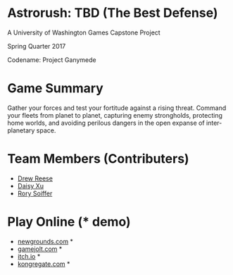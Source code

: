 # Astrorush: TBD (The Best Defense)
A University of Washington Games Capstone Project

Spring Quarter 2017

Codename: Project Ganymede

# Game Summary
Gather your forces and test your fortitude against a rising threat.  Command your fleets from planet to planet, capturing enemy strongholds, protecting home worlds, and avoiding perilous dangers in the open expanse of inter-planetary space.

# Team Members (Contributers)
* [Drew Reese](https://github.com/awreese)
* [Daisy Xu](https://github.com/xdaisy)
* [Rory Soiffer](https://github.com/Weirdbob95)

# Play Online (* demo)
* [newgrounds.com](http://www.newgrounds.com/portal/view/693430 "AstroRush") *
* [gamejolt.com](http://gamejolt.com/games/astrorush/258084 "AstroRush") *
* [itch.io](https://dazeforever.itch.io/astrorush "AstroRush") *
* [kongregate.com](http://www.kongregate.com/games/manydazelater/astrorush "AstroRush") *
